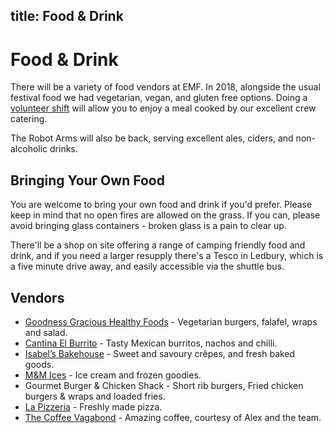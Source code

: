 title: Food & Drink
---
# Food & Drink
There will be a variety of food vendors at EMF. In 2018, alongside the usual festival food we had vegetarian, vegan, and gluten free options. Doing a [volunteer shift](/about/volunteering) will allow you to enjoy a meal cooked by our excellent crew catering.

The Robot Arms will also be back, serving excellent ales, ciders, and non-alcoholic drinks.

## Bringing Your Own Food
You are welcome to bring your own food and drink if you'd prefer. Please keep in mind that no open fires are allowed on the grass. If you can, please avoid bringing glass containers - broken glass is a pain to clear up.

There'll be a shop on site offering a range of camping friendly food and drink, and if you need a larger resupply there's a Tesco in Ledbury, which is a five minute drive away, and easily accessible via the shuttle bus.

## Vendors

* [Goodness Gracious Healthy Foods](https://www.mobileveggiefood.co.uk/) - Vegetarian burgers, falafel, wraps and salad.
* [Cantina El Burrito](https://www.cantina-elburrito.co.uk/) - Tasty Mexican burritos, nachos and chilli.
* [Isabel’s Bakehouse](https://www.isabelsbakehouse.com/) - Sweet and savoury crêpes, and fresh baked goods.
* [M&M Ices](https://www.mandmices.com/) - Ice cream and frozen goodies.
* Gourmet Burger & Chicken Shack - Short rib burgers, Fried chicken burgers & wraps and loaded fries.
* [La Pizzeria](https://www.cheltenhampizzeria.com/) - Freshly made pizza.
* [The Coffee Vagabond](http://www.coffeevagabond.co.uk/) - Amazing coffee, courtesy of Alex and the team.
